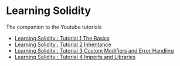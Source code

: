 # Learning Solidity
The companion to the Youtube tutorials

- [Learning Solidity : Tutorial 1 The Basics](https://www.youtube.com/watch?v=v_hU0jPtLto)
- [Learning Solidity : Tutorial 2 Inheritance](https://www.youtube.com/watch?v=6hkmLOtIq8A)
- [Learning Solidity : Tutorial 3 Custom Modifiers and Error Handling](https://www.youtube.com/watch?v=3ObTNzDM3wI)
- [Learning Solidity : Tutorial 4 Imports and Libraries](https://www.youtube.com/watch?v=0Lyf_3kA3Ms)

